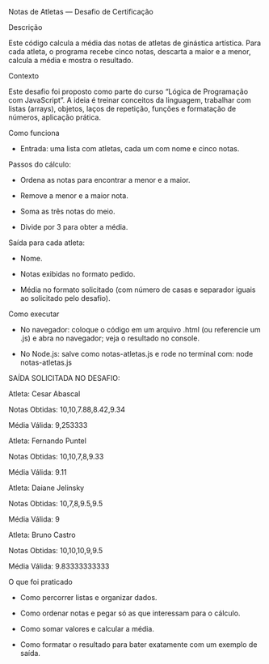Notas de Atletas — Desafio de Certificação

Descrição

Este código calcula a média das notas de atletas de ginástica artística. 
Para cada atleta, o programa recebe cinco notas, descarta a maior e a menor, calcula a média e mostra o resultado.

Contexto

Este desafio foi proposto como parte do curso “Lógica de Programação com JavaScript”. A ideia é treinar conceitos da linguagem, trabalhar com listas (arrays), objetos, laços de repetição, funções e formatação de números, aplicação prática.

Como funciona

* Entrada: uma lista com atletas, cada um com nome e cinco notas.

Passos do cálculo:

* Ordena as notas para encontrar a menor e a maior.

* Remove a menor e a maior nota.

* Soma as três notas do meio.

* Divide por 3 para obter a média.


Saída para cada atleta:

* Nome.

* Notas exibidas no formato pedido.

* Média no formato solicitado (com número de casas e separador iguais ao solicitado pelo desafio).

Como executar

* No navegador: coloque o código em um arquivo .html (ou referencie um .js) e abra no navegador; veja o resultado no console.

* No Node.js: salve como notas-atletas.js e rode no terminal com: node notas-atletas.js


SAÍDA SOLICITADA NO DESAFIO:

Atleta: Cesar Abascal

Notas Obtidas: 10,10,7.88,8.42,9.34

Média Válida: 9,253333


Atleta: Fernando Puntel

Notas Obtidas: 10,10,7,8,9.33

Média Válida: 9.11


Atleta: Daiane Jelinsky

Notas Obtidas: 10,7,8,9.5,9.5

Média Válida: 9


Atleta: Bruno Castro

Notas Obtidas: 10,10,10,9,9.5

Média Válida: 9.83333333333


O que foi praticado

* Como percorrer listas e organizar dados.

* Como ordenar notas e pegar só as que interessam para o cálculo.

* Como somar valores e calcular a média.

* Como formatar o resultado para bater exatamente com um exemplo de saída.

